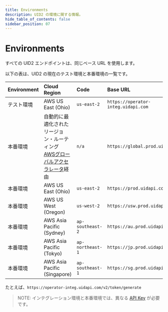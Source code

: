 ```yaml
---
title: Environments
description: UID2 の環境に関する情報。
hide_table_of_contents: false
sidebar_position: 07
---
```


# Environments

すべての UID2 エンドポイントは、同じベース URL を使用します。

以下の表は、UID2 の現在のテスト環境と本番環境の一覧です。

| Environment | Cloud Region                 | Code             | Base URL                            |
| :---------- | :--------------------------- | :--------------- | :---------------------------------- |
| テスト環境   | AWS US East (Ohio)           | `us-east-2`      | `https://operator-integ.uidapi.com` |
| 本番環境    | 自動的に最適化されたリージョン・ルーティング<br/><a href='https://aws.amazon.com/global-accelerator/'>AWSグローバルアクセラレータ</a>経由 | `n/a` | `https://global.prod.uidapi.com` |
| 本番環境    | AWS US East (Ohio)           | `us-east-2`      | `https://prod.uidapi.com`           |
| 本番環境    | AWS US West (Oregon)         | `us-west-2`      | `https://usw.prod.uidapi.com`       |
| 本番環境    | AWS Asia Pacific (Sydney)    | `ap-southeast-2` | `https://au.prod.uidapi.com`        |
| 本番環境    | AWS Asia Pacific (Tokyo)     | `ap-northeast-1` | `https://jp.prod.uidapi.com`        |
| 本番環境    | AWS Asia Pacific (Singapore) | `ap-southeast-1` | `https://sg.prod.uidapi.com`        |

たとえば、`https://operator-integ.uidapi.com/v2/token/generate`

>NOTE: インテグレーション環境と本番環境では、異なる [API Key](../ref-info/glossary-uid.md#gl-api-key) が必要です。